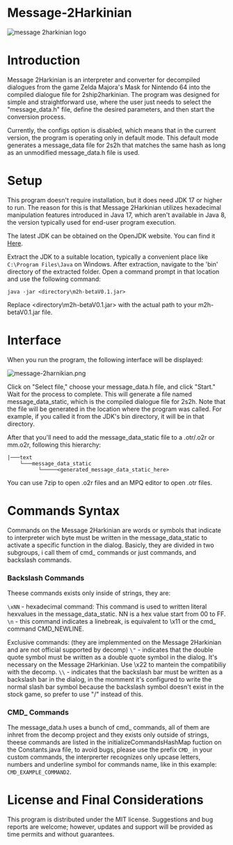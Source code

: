 # Message-2Harkinian

![message 2harkinian logo](https://i.postimg.cc/FRNsY9BY/message.png)

# Introduction

Message 2Harkinian is an interpreter and converter for decompiled dialogues from the game Zelda Majora's Mask for Nintendo 64 into the compiled dialogue file for 2ship2harkinian. The program was designed for simple and straightforward use, where the user just needs to select the "message_data.h" file, define the desired parameters, and then start the conversion process.

Currently, the configs option is disabled, which means that in the current version, the program is operating only in default mode. This default mode generates a message_data file for 2s2h that matches the same hash as long as an unmodified message_data.h file is used.

# Setup

This program doesn't require installation, but it does need JDK 17 or higher to run. The reason for this is that Message 2Harkinian utilizes hexadecimal manipulation features introduced in Java 17, which aren't available in Java 8, the version typically used for end-user program execution.

The latest JDK can be obtained on the OpenJDK website. You can find it [Here](https://jdk.java.net/).

Extract the JDK to a suitable location, typically a convenient place like `C:\Program Files\Java` on Windows. After extraction, navigate to the 'bin' directory of the extracted folder. Open a command prompt in that location and use the following command:

```
java -jar <directory\m2h-betaV0.1.jar>
```

Replace <directory\m2h-betaV0.1.jar> with the actual path to your m2h-betaV0.1.jar file.

# Interface

When you run the program, the following interface will be displayed:

![message-2harnikian.png](https://i.postimg.cc/wvY85hFq/message-2harnikian.png)

Click on "Select file," choose your message_data.h file, and click "Start." Wait for the process to complete. This will generate a file named message_data_static, which is the compiled dialogue file for 2s2h. Note that the file will be generated in the location where the program was called. For example, if you called it from the JDK's bin directory, it will be in that directory.

After that you'll need to add the message_data_static file to a .otr/.o2r or mm.o2r, following this hierarchy:

```
|───text
    └───message_data_static
          └─────<generated_message_data_static_here>

```

You can use 7zip to open .o2r files and an MPQ editor to open .otr files.

# Commands Syntax

Commands on the Message 2Harkinian are words or symbols that indicate to interpreter wich byte must be written in the message_data_static to activate a specific function in the dialog. Basicly, they are divided in two subgroups, i call them of cmd_ commands or just commands, and backslash commands.

### Backslash Commands
Theese commands exists only inside of strings, they are:

`\xNN` - hexadecimal command: This command is used to written literal hexvalues in the message_data_static. NN is a hex value start from 00 to FF.
`\n` - this command indicates a linebreak, is equivalent to \x11 or the cmd_ command CMD_NEWLINE.

Exclusive commands: (they are implemmented on the Message 2Harkinian and are not official supported by decomp)
`\"` - indicates that the double quote symbol must be written as a double quote symbol in the dialog. It's necessary on the Message 2Harkinian. Use \x22 to mantein the compatibiliy with the decomp.
`\\` - indicates that the backslash bar must be written as a backslash bar in the dialog, in the momment it's configured to write the normal slash bar symbol because the backslash symbol doesn't exist in the stock game, so prefer to use "/" instead of this.


### CMD_ Commands
The message_data.h uses a bunch of cmd_ commands, all of them are inhret from the decomp project and they exists only outside of strings, theese commands are listed in the initializeCommandsHashMap fuction on the Constants.java file, to avoid bugs, please use the prefix `CMD_` in your custom commands, the interprerter recognizes only upcase letters, numbers and underline symbol for commands name, like in this example: `CMD_EXAMPLE_COMMAND2`.

# License and Final Considerations

This program is distributed under the MIT license. Suggestions and bug reports are welcome; however, updates and support will be provided as time permits and without guarantees.
